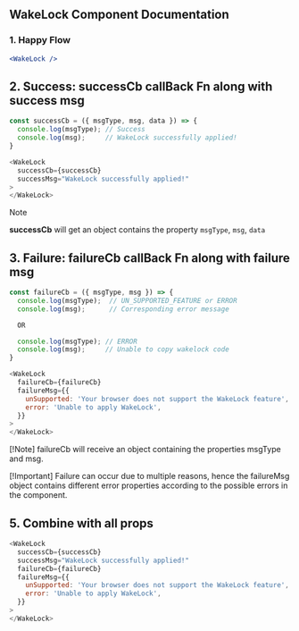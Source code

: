 ## WakeLock Component Documentation

### 1. Happy Flow 

```jsx
<WakeLock />
```

## 2. Success: successCb callBack Fn along with success msg

```js
const successCb = ({ msgType, msg, data }) => {
  console.log(msgType); // Success
  console.log(msg);     // WakeLock successfully applied!
}

<WakeLock 
  successCb={successCb}
  successMsg="WakeLock successfully applied!"
>
</WakeLock>
```
> [!Note]
> **successCb** will get an object contains the property ```msgType```, ```msg```, ```data```

## 3. Failure: failureCb callBack Fn along with failure msg
```js
const failureCb = ({ msgType, msg }) => {
  console.log(msgType);  // UN_SUPPORTED_FEATURE or ERROR
  console.log(msg);      // Corresponding error message

  OR

  console.log(msgType); // ERROR
  console.log(msg);     // Unable to copy wakelock code
}
```
```js
<WakeLock 
  failureCb={failureCb}
  failureMsg={{
    unSupported: 'Your browser does not support the WakeLock feature',
    error: 'Unable to apply WakeLock',
  }}
>
</WakeLock>
```
[!Note]
failureCb will receive an object containing the properties msgType and msg.

[!Important]
Failure can occur due to multiple reasons, hence the failureMsg object contains different error properties according to the possible errors in the component.


## 5. Combine with all props
```js
<WakeLock 
  successCb={successCb}
  successMsg="WakeLock successfully applied!"
  failureCb={failureCb}
  failureMsg={{
    unSupported: 'Your browser does not support the WakeLock feature',
    error: 'Unable to apply WakeLock',
  }}
>
</WakeLock>
```